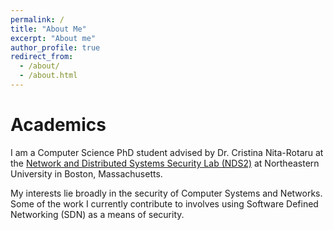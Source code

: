 ```yaml
---
permalink: /
title: "About Me"
excerpt: "About me"
author_profile: true
redirect_from: 
  - /about/
  - /about.html
---
```

Academics
======
I am a Computer Science PhD student advised by Dr. Cristina Nita-Rotaru at the [Network and Distributed Systems Security Lab (NDS2)](https://nds2.ccs.neu.edu/ "NDS2 Lab Homepage") at Northeastern University in Boston, Massachusetts. 

My interests lie broadly in the security of Computer Systems and Networks. Some of the work I currently contribute to involves using Software Defined Networking (SDN) as a means of security. 
